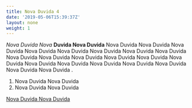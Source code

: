 ```yaml
---
title: Nova Duvida 4
date: '2019-05-06T15:39:37Z'
layout: none
weight: 1
---
```

_Nova Duvida Nova_ **Duvida Nova Duvida** Nova Duvida Nova Duvida Nova Duvida Nova Duvida Nova Duvida Nova Duvida Nova Duvida Nova Duvida Nova Duvida Nova Duvida Nova Duvida Nova Duvida Nova Duvida Nova Duvida Nova Duvida Nova Duvida Nova Duvida Nova Duvida Nova Duvida Nova Duvida Nova Duvida .

1. Nova Duvida Nova Duvida 
2. Nova Duvida Nova Duvida 

[Nova Duvida Nova Duvida ](https://www.google.com)
